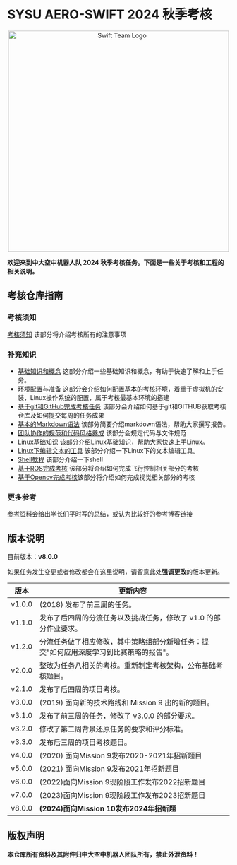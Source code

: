 # SYSU AERO-SWIFT 2024 秋季考核

<p align="center">
  <img src="./logo.png" alt="Swift Team Logo" width="500"/>
</p>

**欢迎来到中大空中机器人队 2024 秋季考核任务。下面是一些关于考核和工程的相关说明。**

## 考核仓库指南

### 考核须知

[考核须知](./doc/考核须知.md) 该部分将介绍考核所有的注意事项

### 补充知识
+ [基础知识和概念](./doc/基础知识和概念.md) 这部分介绍一些基础知识和概念，有助于快速了解和上手任务。
+ [环境配置与准备](./doc/环境配置与准备.md) 这部分会介绍如何配置基本的考核环境，着重于虚拟机的安装，Linux操作系统的配置，属于考核最基本环境的搭建
+ [基于git和GitHub完成考核任务](./doc/基于git和GitHub完成考核任务.md) 该部分会介绍如何基于git和GITHUB获取考核仓库及如何提交每周的任务成果
+ [基本的Markdown语法](./doc/基本的Markdown语法.md) 该部分简要介绍markdown语法，帮助大家撰写报告。
+ [团队协作的规范和代码风格养成](./doc/团队协同的规范.md) 该部分会规定代码与文件规范
+ [Linux基础知识](./doc/Linux基础知识.md) 该部分介绍Linux基础知识，帮助大家快速上手Linux。
+ [Linux下编辑文本的工具](./doc/Linux下编辑文本的工具.md) 该部分介绍一下Linux下的文本编辑工具。
+ [Shell教程](./doc/Shell教程.md) 该部分介绍一下shell
+ [基于ROS完成考核](./doc/基于ROS完成考核.md) 该部分将介绍如何完成飞行控制相关部分的考核
+ [基于Opencv完成考核](./doc/基于OpenCV完成考核.md)该部分将介绍如何完成视觉相关部分的考核

### 更多参考
[参考资料](./doc/参考资料.md)会给出学长们平时写的总结，或认为比较好的参考博客链接

## 版本说明

目前版本：**v8.0.0**

如果任务发生变更或者修改都会在这里说明，请留意此处**强调更改**的版本更新。

| 版本       | 更新内容                                                     |
| ---------- | ------------------------------------------------------------ |
| v1.0.0     | (2018) 发布了前三周的任务。                                  |
| v1.1.0     | 发布了后四周的分流任务以及挑战任务，修改了 v1.0 的部分作业要求。 |
| v1.2.0     | 分流任务做了相应修改，其中策略组部分新增任务：提交"如何应用深度学习到比赛策略的报告"。 |
| v2.0.0     | 整改为任务八相关的考核。重新制定考核架构，公布基础考核题目。 |
| v2.1.0     | 发布了后四周的项目考核。                                     |
| v3.0.0     | (2019) 面向新的技术路线和 Mission 9 出的新的题目。           |
| v3.1.0     | 发布了前三周的任务，修改了 v3.0.0 的部分要求。               |
| v3.2.0     | 修改了第二周背景还原任务的要求和评分标准。|
| v3.3.0     | 发布后三周的项目考核题目。                                   |
| v4.0.0     | (2020) 面向Mission 9发布2020-2021年招新题目                  |
| v5.0.0 | (2021) 面向Mission 9发布2021年招新题目                   |
|v6.0.0|(2022)面向Mission 9现阶段工作发布2022招新题目|
|v7.0.0|(2023)面向Mission 9现阶段工作发布2023招新题目|
|v8.0.0|**(2024)面向Mission 10发布2024年招新题**|



## 版权声明

**本仓库所有资料及其附件归中大空中机器人团队所有，禁止外泄资料！**
